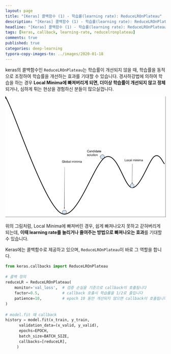 ```yaml
---
layout: page
title: "[Keras] 콜백함수 (1) - 학습률(learning rate): ReduceLROnPlateau"
description: "[Keras] 콜백함수 (1) - 학습률(learning rate): ReduceLROnPlateau에 대하여 알아보겠습니다."
headline: "[Keras] 콜백함수 (1) - 학습률(learning rate): ReduceLROnPlateau에 대하여 알아보겠습니다."
tags: [keras, callback, learning-rate, reducelronplateau]
comments: true
published: true
categories: deep-learning
typora-copy-images-to: ../images/2020-01-18
---
```






keras의 콜백함수인 `ReduceLROnPlateau`는 학습률이 개선되지 않을 때, 학습률을 동적으로 조정하여 학습률을 개선하는 효과를 기대할 수 있습니다. 경사하강법에 의하여 학습을 하는 경우 **Local Minima에 빠져버리게 되면, 더이상 학습률이 개선되지 않고 정체**되거나, 심하게 튀는 현상을 경험하신 분들이 많으실껍니다.



![2020-01-19-img-01](../images/2020-01-18/2020-01-19-img-01.png)

위의 그림처럼, Local Minima에 빠져버린 경우, 쉽게 빠져나오지 못하고 갇혀버리게 되는데, **이때 learning rate를 늘리거나 줄여주는 방법으로 빠져나오는 효과**를 기대할 수 있습니다.



Keras에는 콜백함수로 제공하고 있으며, `ReduceLROnPlateau`이 바로 그 역할을 합니다.



```python
from keras.callbacks import ReduceLROnPlateau

# 콜백 정의
reduceLR = ReduceLROnPlateau(
    monitor='val_loss',  # 검증 손실을 기준으로 callback이 호출됩니다
    factor=0.5,          # callback 호출시 학습률을 1/2로 줄입니다
    patience=10,         # epoch 10 동안 개선되지 않으면 callback이 호출됩니다
)

# model.fit 때 callback
history = model.fit(x_train, y_train, 
      validation_data=(x_valid, y_valid),
      epochs=EPOCH, 
      batch_size=BATCH_SIZE, 
      callbacks=[reduceLR], 
     )
```

